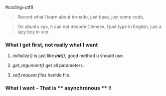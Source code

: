 #coding=utf8

> Record what I learn about tornado, just base, just some code,

> On ubuntu vps, it can not decode Chinese, I just type in English, just a lazy boy in vim

### What I got first, not really what I want
1. *initialize()* is just like *__init__()*, good method u should use.

2.  *get_argument()* get all parameters.

3. *self.request.files* hanlde file.


### What I want - That is ** asynchronous ** !!

